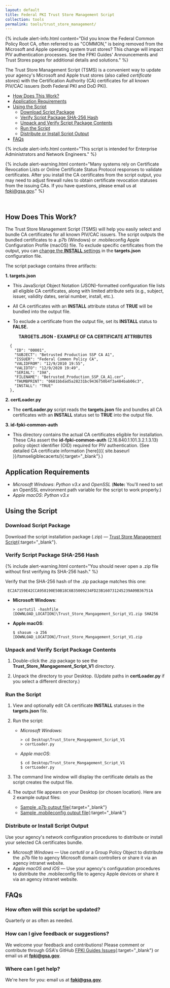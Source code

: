 ```yaml
---
layout: default 
title: Federal PKI Trust Store Management Script
collection: tools
permalink: tools/trust_store_management/
---
```


{% include alert-info.html content="Did you know the Federal Common Policy Root CA, often referred to as \"COMMON,\" is being removed from the Microsoft and Apple operating system trust stores? This change will impact PIV authentication processes. See the FPKI Guides' Announcements and Trust Stores pages for additional details and solutions." %} 

The Trust Store Management Script (TSMS) is a convenient way to update your agency's Microsoft and Apple trust stores (also called _certificate stores_) with the Certification Authority (CA) certificates for all known PIV/CAC issuers (both Federal PKI and DoD PKI). 

- [How Does This Work?](#how-does-this-work)
- [Application Requirements](#application-requirements)
- [Using the Script](#using-the-script)
     - [Download Script Package](#download-script-package)
     - [Verify Script Package SHA-256 Hash](#verify-script-package-sha-256-hash)
     - [Unpack and Verify Script Package Contents](#unpack-and-verify-script-package-contents)
     - [Run the Script](#run-the-script)
     - [Distribute or Install Script Output](#distribute-or-install-script-output)
- [FAQs](#faqs)

{% include alert-info.html content="This script is intended for Enterprise Administrators and Network Engineers." %}

{% include alert-warning.html content="Many systems rely on Certificate Revocation Lists or Online Certificate Status Protocol responses to validate certificates. After you install the CA certificates from the script output, you may need to adjust firewall rules to obtain certificate revocation statuses from the issuing CAs. If you have questions, please email us at fpki@gsa.gov." %}

<br>

## How Does This Work?
The Trust Store Management Script (TSMS) will help you easily select and bundle CA certificates for all known PIV/CAC issuers. The script outputs the bundled certificates to a .p7b (Windows) or .mobileconfig Apple Configuration Profile (macOS) file. To exclude specific certificates from the output, you can [change the **INSTALL** settings](#run-the-script) in the **targets.json** configuration file. 

The script package contains three artifacts:

**1. targets.json**
* This JavaScript Object Notation (JSON)-formatted configuration file lists all eligible CA certificates, along with limited attribute sets (e.g., subject, issuer, validity dates, serial number, install, etc.). 

* All CA certificates with an **INSTALL** attribute status of **TRUE** will be bundled into the output file. 

* To exclude a certificate from the output file, set its **INSTALL** status to **FALSE.** 

<p align="center">
<b>
TARGETS.JSON - EXAMPLE OF CA CERTIFICATE ATTRIBUTES
</b>
</p>

```
  {
    "ID": "00001",
    "SUBJECT": "Betrusted Production SSP CA A1",
    "ISSUER": "Federal Common Policy CA",
    "VALIDFROM": "12/9/2010 19:55",
    "VALIDTO": "12/9/2020 19:49",
    "SERIAL": "19A",
    "FILENAME": "Betrusted_Production_SSP_CA_A1.cer",
    "THUMBPRINT": "0601bbdad5a28231bc9436750b4f3a484bab06c3",
    "INSTALL": "TRUE"
  },
```

**2. certLoader.py**
* The **certLoader.py** script reads the **targets.json** file and bundles all CA certificates with an **INSTALL** status set to **TRUE** into the output file.


**3. id-fpki-common-auth** 
* This directory contains the actual CA certificates eligible for installation. These CAs assert the **id-fpki-common-auth** (2.16.840.1.101.3.2.1.3.13) policy object identifier (OID) required for PIV authentication. (See detailed CA certificate information [here]({{ site.baseurl }}/tsmseligiblecacerts/){:target="_blank"}.)


## Application Requirements
<!--Logically, it seems that "Application Requirements" section should come before the "How Does This Work?" section. If someone can't meet the application requirements, then there's be no point in moving on to "How Does This Work?" unless the user is just curious or wondering if he/she could rewrite the script in some other scripting language or devise another method once he/she sees the concepts...?-->
* _Microsoft Windows_: _Python v3.x_ and _OpenSSL_ (**Note:** You'll need to set an OpenSSL environment path variable for the script to work properly.)<br> 
* _Apple macOS_: _Python v3.x_

## Using the Script 

### Download Script Package

Download the script installation package (.zip)&nbsp;&mdash;&nbsp;[Trust Store Management Script](../../tools/TSMS-V1/Trust_Store_Mangagement_Script_V1.zip){:target="_blank"}.

### Verify Script Package SHA-256 Hash

{% include alert-warning.html content="You should never open a .zip file without first verifying its SHA-256 hash." %} 

Verify that the SHA-256 hash of the .zip package matches this one:

   ```
    EC2A7159E42CCA958190E50B18C6B35009234FD23B160731245239A09B36751A
   ```

* **Microsoft Windows**:

    ```
    > certutil -hashfile [DOWNLOAD_LOCATION]\Trust_Store_Mangagement_Script_V1.zip SHA256
    ```
* **Apple macOS**:
    
    ```
    $ shasum -a 256 [DOWNLOAD_LOCATION]/Trust_Store_Mangagement_Script_V1.zip
    ```

### Unpack and Verify Script Package Contents

1. Double-click the .zip package to see the **Trust_Store_Mangagement_Script_V1** directory.

1. Unpack the directory to your Desktop. (Update paths in **certLoader.py** if you select a different directory.)

### Run the Script

1. View and optionally edit CA certificate **INSTALL** statuses in the **targets.json** file.

1. Run the script:

     - _Microsoft Windows_:

         ```
         > cd Desktop\Trust_Store_Mangagement_Script_V1
         > certLoader.py
         ```
     - _Apple macOS_:

         ```
         $ cd Desktop/Trust_Store_Mangagement_Script_V1
         $ certLoader.py
         ```
         
1. The command line window will display the certificate details as the script creates the output file.

1. The output file appears on your Desktop (or chosen location). Here are 2 example output files:

     * [Sample .p7b output file](../../tools/TSMS-V1/sample-tsmt-output.p7b){:target="_blank"}
     * [Sample .mobileconfig output file](../../tools/TSMS-V1/sample-tsmt-output.mobileconfig){:target="_blank"}

### Distribute or Install Script Output         
Use your agency's network configuration procedures to distribute or install your selected CA certificates bundle.

- _Microsoft Windows_&nbsp;&mdash;&nbsp;Use _certutil_ or a Group Policy Object to distribute the .p7b file to agency Microsoft domain controllers or share it via an agency intranet website.                     
- _Apple macOS and iOS_&nbsp;&mdash;&nbsp;Use your agency's configuration procedures to distribute the .mobileconfig file to agency Apple devices or share it via an agency intranet website.<!--Should we be including "iOS" here?-->

## FAQs

### How often will this script be updated?

Quarterly or as often as needed. 

### How can I give feedback or suggestions?

We welcome your feedback and contributions! Please comment or contribute through GSA's GitHub [FPKI Guides Issues](https://github.com/GSA/fpki-guides/issues){:target="_blank"} or email us at **fpki@gsa.gov**.

### Where can I get help?

We're here for you: email us at **fpki@gsa.gov**.
